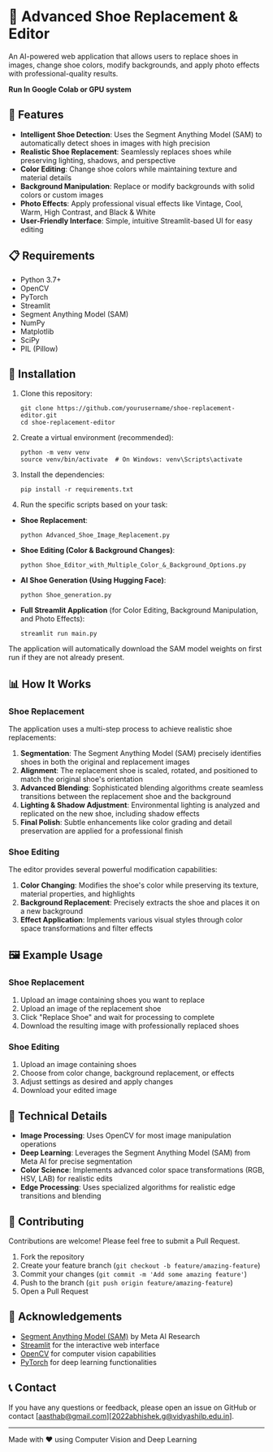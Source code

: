 # 👟 Advanced Shoe Replacement & Editor

An AI-powered web application that allows users to replace shoes in images, change shoe colors, modify backgrounds, and apply photo effects with professional-quality results.

**Run In Google Colab or GPU system**

## 🌟 Features

- **Intelligent Shoe Detection**: Uses the Segment Anything Model (SAM) to automatically detect shoes in images with high precision
- **Realistic Shoe Replacement**: Seamlessly replaces shoes while preserving lighting, shadows, and perspective
- **Color Editing**: Change shoe colors while maintaining texture and material details
- **Background Manipulation**: Replace or modify backgrounds with solid colors or custom images
- **Photo Effects**: Apply professional visual effects like Vintage, Cool, Warm, High Contrast, and Black & White
- **User-Friendly Interface**: Simple, intuitive Streamlit-based UI for easy editing

## 📋 Requirements

- Python 3.7+
- OpenCV
- PyTorch
- Streamlit
- Segment Anything Model (SAM)
- NumPy
- Matplotlib
- SciPy
- PIL (Pillow)

## 🚀 Installation

1. Clone this repository:
   ```
   git clone https://github.com/yourusername/shoe-replacement-editor.git
   cd shoe-replacement-editor
   ```

2. Create a virtual environment (recommended):
   ```
   python -m venv venv
   source venv/bin/activate  # On Windows: venv\Scripts\activate
   ```

3. Install the dependencies:
   ```
   pip install -r requirements.txt
   ```

4. Run the specific scripts based on your task:
- **Shoe Replacement**:  
  ```
  python Advanced_Shoe_Image_Replacement.py
  ```
- **Shoe Editing (Color & Background Changes)**:  
  ```
  python Shoe_Editor_with_Multiple_Color_&_Background_Options.py
  ```
- **AI Shoe Generation (Using Hugging Face)**:  
  ```
  python Shoe_generation.py
  ```
- **Full Streamlit Application** (for Color Editing, Background Manipulation, and Photo Effects):  
  ```
  streamlit run main.py
  ```

The application will automatically download the SAM model weights on first run if they are not already present.

## 📊 How It Works

### Shoe Replacement

The application uses a multi-step process to achieve realistic shoe replacements:

1. **Segmentation**: The Segment Anything Model (SAM) precisely identifies shoes in both the original and replacement images
2. **Alignment**: The replacement shoe is scaled, rotated, and positioned to match the original shoe's orientation
3. **Advanced Blending**: Sophisticated blending algorithms create seamless transitions between the replacement shoe and the background
4. **Lighting & Shadow Adjustment**: Environmental lighting is analyzed and replicated on the new shoe, including shadow effects
5. **Final Polish**: Subtle enhancements like color grading and detail preservation are applied for a professional finish

### Shoe Editing

The editor provides several powerful modification capabilities:

1. **Color Changing**: Modifies the shoe's color while preserving its texture, material properties, and highlights
2. **Background Replacement**: Precisely extracts the shoe and places it on a new background
3. **Effect Application**: Implements various visual styles through color space transformations and filter effects

## 🖼️ Example Usage

### Shoe Replacement

1. Upload an image containing shoes you want to replace
2. Upload an image of the replacement shoe
3. Click "Replace Shoe" and wait for processing to complete
4. Download the resulting image with professionally replaced shoes

### Shoe Editing

1. Upload an image containing shoes
2. Choose from color change, background replacement, or effects
3. Adjust settings as desired and apply changes
4. Download your edited image

## 🔧 Technical Details

- **Image Processing**: Uses OpenCV for most image manipulation operations
- **Deep Learning**: Leverages the Segment Anything Model (SAM) from Meta AI for precise segmentation
- **Color Science**: Implements advanced color space transformations (RGB, HSV, LAB) for realistic edits
- **Edge Processing**: Uses specialized algorithms for realistic edge transitions and blending

## 🤝 Contributing

Contributions are welcome! Please feel free to submit a Pull Request.

1. Fork the repository
2. Create your feature branch (`git checkout -b feature/amazing-feature`)
3. Commit your changes (`git commit -m 'Add some amazing feature'`)
4. Push to the branch (`git push origin feature/amazing-feature`)
5. Open a Pull Request

## 🙏 Acknowledgements

- [Segment Anything Model (SAM)](https://github.com/facebookresearch/segment-anything) by Meta AI Research
- [Streamlit](https://streamlit.io/) for the interactive web interface
- [OpenCV](https://opencv.org/) for computer vision capabilities
- [PyTorch](https://pytorch.org/) for deep learning functionalities

## 📞 Contact

If you have any questions or feedback, please open an issue on GitHub or contact [aasthab@gmail.com][2022abhishek.g@vidyashilp.edu.in].

---

Made with ❤️ using Computer Vision and Deep Learning
